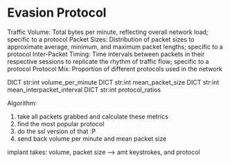 # Evasion Protocol
Traffic Volume: Total bytes per minute, reflecting overall network load; specific to a protocol
Packet Sizes: Distribution of packet sizes to approximate average, minimum, and maximum packet lengths; specific to a protocol
Inter-Packet Timing: Time intervals between packets in their respective sessions to replicate the rhythm of traffic flow; specific to a protocol
Protocol Mix: Proportion of different protocols used in the network

DICT str:int volume_per_minute
DICT str:int mean_packet_size
DICT str:int mean_interpacket_interval
DICT str:int protocol_ratios

Algorithm: 
1. take all packets grabbed and calculate these metrics
2. find the most popular protocol
3. do the ssl version of that :P
4. send back volume per minute and mean packet size

implant takes: volume, packet size --> amt keystrokes, and protocol

